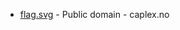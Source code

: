 * [flag.svg](https://commons.wikimedia.org/wiki/File:Hemsedal_komm.svg) - Public domain - caplex.no
